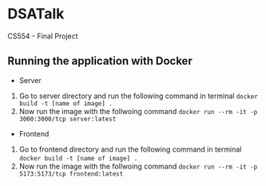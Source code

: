 # DSATalk
CS554 - Final Project

## Running the application with Docker 
- Server 
1. Go to server directory and run the following command in terminal 
    `docker build -t [name of image] .`
2. Now run the image with the follwoing command 
    `docker run --rm -it -p 3000:3000/tcp server:latest `
- Frontend
1. Go to frontend directory and run the following command in terminal 
    `docker build -t [name of image] .`
2. Now run the image with the follwoing command 
    `docker run --rm -it -p 5173:5173/tcp frontend:latest `
